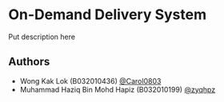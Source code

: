 
# On-Demand Delivery System 

Put description here


## Authors

- Wong Kak Lok (B032010436) [@Carol0803](https://www.github.com/Carol0803)
- Muhammad Haziq Bin Mohd Hapiz (B032010199) [@zyqhpz](https://www.github.com/zyqhpz)
